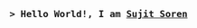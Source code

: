 <!-- ### Hi there 👋 -->

<h3 align="center">
        <samp>&gt; Hello World!, I am
                <b><a target="_blank" href="https://shahriarshafin.me/">Sujit Soren</a></b>
        </samp>
</h3>


<!--
**Sujit1011/Sujit1011** is a ✨ _special_ ✨ repository because its `README.md` (this file) appears on your GitHub profile.

Here are some ideas to get you started:

- 🔭 I’m currently working on ...
- 🌱 I’m currently learning ...
- 👯 I’m looking to collaborate on ...
- 🤔 I’m looking for help with ...
- 💬 Ask me about ...
- 📫 How to reach me: ...
- 😄 Pronouns: ...
- ⚡ Fun fact: ...
-->
